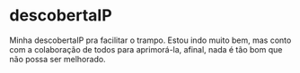 # descobertaIP
Minha descobertaIP pra facilitar o trampo. Estou indo muito bem, mas conto com a colaboração de todos para aprimorá-la, afinal, nada é tão bom que não possa ser melhorado.
